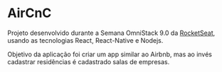 # AirCnC

Projeto desenvolvido durante a Semana OmniStack 9.0 da [RocketSeat](https://rocketseat.com.br/), usando as tecnologias React, React-Native e Nodejs.

Objetivo da aplicação foi criar um app similar ao Airbnb, mas ao invés cadastrar residências é cadastrado salas de empresas.


<!-- ## Informações projeto
A base de dados está localizada no mongoDB [Atlas](https://www.mongodb.com/cloud/atlas)

O genrenciador de pacotes usado foi o [yarn](https://yarnpkg.com/lang/en/)

## Configurando Projeto

### Backend

Iniciar Back

```sh
    $ yarn install
    $ yarn dev
```
rodando a porta 3333

## Frontend(web)

rodando a porta 3000

Iniciar front

```sh
    $ yarn install
    $ yarn start
```

## Mobile

Iniciar mobile

```sh
    $ yarn start
```




With Expo tools, services, and React, you can build, deploy, and quickly iterate on native Android, iOS, and web apps from the same JavaScript codebase. Usado para criar as configurações básicas de um projeto mobile;

Instalar o Expo:

```sh
    $ npm install expo-cli --global
```

Criando um projeto:

```sh
    $ expo init my-new-project
    $ yarn start
```

## React Navigation

Routing and navigation for your React Native apps, executar comando dentro do diretório **mobile**

```sh
    $ yarn add react-navigation
    $ expo install react-native-gesture-handler react-native-reanimated
```

 -->
